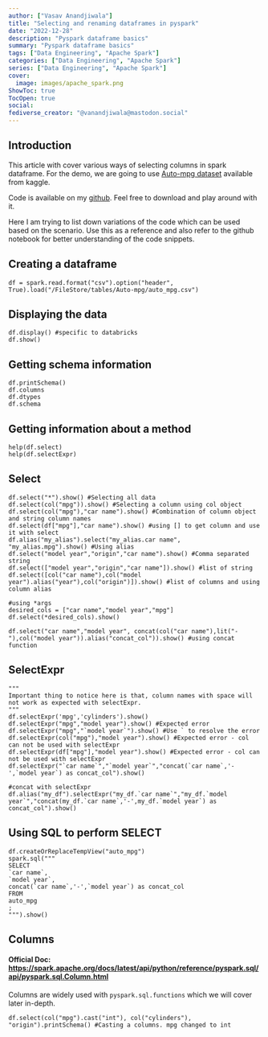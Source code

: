 ```yaml
---
author: ["Vasav Anandjiwala"]
title: "Selecting and renaming dataframes in pyspark"
date: "2022-12-28"
description: "Pyspark dataframe basics"
summary: "Pyspark dataframe basics"
tags: ["Data Engineering", "Apache Spark"]
categories: ["Data Engineering", "Apache Spark"]
series: ["Data Engineering", "Apache Spark"]
cover:
  image: images/apache_spark.png
ShowToc: true
TocOpen: true
social:
fediverse_creator: "@vanandjiwala@mastodon.social"
---
```


## Introduction

This article with cover various ways of selecting columns in spark dataframe. For the demo, we are going to use [Auto-mpg dataset](https://www.kaggle.com/datasets/uciml/autompg-dataset?resource=download) available from kaggle.

Code is available on my [github](https://github.com/vanandjiwala/pyspark-examples/blob/main/select-example-pyspark.ipynb). Feel free to download and play around with it.

Here I am trying to list down variations of the code which can be used based on the scenario. Use this as a reference and also refer to the github notebook for better understanding of the code snippets.

## Creating a dataframe

```
df = spark.read.format("csv").option("header", True).load("/FileStore/tables/Auto-mpg/auto_mpg.csv")
```

## Displaying the data

```
df.display() #specific to databricks
df.show()
```

## Getting schema information

```
df.printSchema()
df.columns
df.dtypes
df.schema
```

## Getting information about a method

```
help(df.select)
help(df.selectExpr)
```

## Select

```
df.select("*").show() #Selecting all data
df.select(col("mpg")).show() #Selecting a column using col object
df.select(col("mpg"),"car name").show() #Combination of column object and string column names
df.select(df["mpg"],"car name").show() #using [] to get column and use it with select
df.alias("my_alias").select("my_alias.car name", "my_alias.mpg").show() #Using alias
df.select("model year","origin","car name").show() #Comma separated string
df.select(["model year","origin","car name"]).show() #list of string
df.select([col("car name"),col("model year").alias("year"),col("origin")]).show() #list of columns and using column alias

#using *args
desired_cols = ["car name","model year","mpg"]
df.select(*desired_cols).show()

df.select("car name","model year", concat(col("car name"),lit("-"),col("model year")).alias("concat_col")).show() #using concat function

```

## SelectExpr

```
"""
Important thing to notice here is that, column names with space will not work as expected with selectExpr.
"""
df.selectExpr('mpg','cylinders').show()
df.selectExpr("mpg","model year").show() #Expected error
df.selectExpr("mpg","`model year`").show() #Use ` to resolve the error
df.selectExpr(col("mpg"),"model year").show() #Expected error - col can not be used with selectExpr
df.selectExpr(df["mpg"],"model year").show() #Expected error - col can not be used with selectExpr
df.selectExpr("`car name`","`model year`","concat(`car name`,'-',`model year`) as concat_col").show()

#concat with selectExpr
df.alias("my_df").selectExpr("my_df.`car name`","my_df.`model year`","concat(my_df.`car name`,'-',my_df.`model year`) as concat_col").show()
```

## Using SQL to perform SELECT

```
df.createOrReplaceTempView("auto_mpg")
spark.sql("""
SELECT
`car name`,
`model year`,
concat(`car name`,'-',`model year`) as concat_col
FROM
auto_mpg
;
""").show()
```

## Columns

#### Official Doc: https://spark.apache.org/docs/latest/api/python/reference/pyspark.sql/api/pyspark.sql.Column.html

Columns are widely used with `pyspark.sql.functions` which we will cover later in-depth.

```
df.select(col("mpg").cast("int"), col("cylinders"), "origin").printSchema() #Casting a columns. mpg changed to int
```
